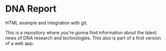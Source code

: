 # DNA Report
HTML example and integration with git.

This is a repository where you're gonna find information about the latest news of DNA research and technologies. This also is part of a first version of a web app.
